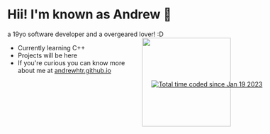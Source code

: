 # Hii! I'm known as Andrew 👋

a 19yo software developer and a overgeared lover! :D
<img src="https://imgur.com/4Cg0TEF.gif" min-width="300px" max-width="300px" width="200px" align="right">

- Currently learning C++
- Projects will be here
- If you're curious you can know more about me at [andrewhtr.github.io](https://andrewhtr.github.io/) 

<p align="center">
  <a href="https://wakatime.com/@8b7f18d3-4d8c-4427-a9b3-0c5ffa640c8d"><img style="position: relative; left: 300px;" src="https://wakatime.com/badge/user/8b7f18d3-4d8c-4427-a9b3-0c5ffa640c8d.svg" alt="Total time coded since Jan 19 2023" /></a>
</p>
